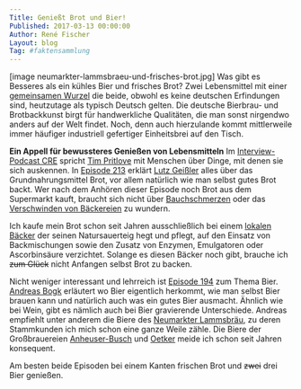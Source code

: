 ```yaml
---
Title: Genießt Brot und Bier!
Published: 2017-03-13 00:00:00
Author: René Fischer
Layout: blog
Tag: #faktensammlung
---
```

[image neumarkter-lammsbraeu-und-frisches-brot.jpg]
Was gibt es Besseres als ein kühles Bier und frisches Brot? Zwei Lebensmittel mit einer [gemeinsamen Wurzel](http://www.tagesspiegel.de/wissen/geschichte-bier-statt-brot/1416000.html) die beide, obwohl es keine deutschen Erfindungen sind, heutzutage als typisch Deutsch gelten. Die deutsche Bierbrau- und Brotbackkunst birgt für handwerkliche Qualitäten, die man sonst nirgendwo anders auf der Welt findet. Noch, denn auch hierzulande kommt mittlerweile immer häufiger industriell gefertiger Einheitsbrei auf den Tisch. 

**Ein Appell für bewussteres Genießen von Lebensmitteln**
Im [Interview-Podcast CRE](https://cre.fm/) spricht [Tim Pritlove](https://tim.pritlove.org/) mit Menschen über Dinge, mit denen sie sich auskennen. In [Episode 213](https://cre.fm/cre213-brot) erklärt [Lutz Geißler](https://www.ploetzblog.de/) alles über das Grundnahrungsmittel Brot, vor allem natürlich wie man selbst gutes Brot backt. Wer nach dem Anhören dieser Episode noch Brot aus dem Supermarkt kauft, braucht sich nicht über [Bauchschmerzen](http://www.swr.de/swr2/wissen/reizdarm-einfluss-der-backmethode-von-brot/-/id=661224/did=18021862/nid=661224/1gjf9ga/index.html) oder das [Verschwinden von Bäckereien](http://www.spiegel.de/wirtschaft/unternehmen/branchensterben-jeden-tag-macht-eine-baeckerei-dicht-a-708307.html) zu wundern. 

Ich kaufe mein Brot schon seit Jahren ausschließlich bei einem [lokalen Bäcker](http://www.tobis-backstube.de/) der seinen Natursauerteig hegt und pflegt, auf den Einsatz von Backmischungen sowie den Zusatz von Enzymen, Emulgatoren oder Ascorbinsäure verzichtet. Solange es diesen Bäcker noch gibt, brauche ich ~~zum Glück~~ nicht Anfangen selbst Brot zu backen.

Nicht weniger interessant und lehrreich ist [Episode 194](https://cre.fm/cre194-bier) zum Thema Bier. [Andreas Bogk](https://twitter.com/bogkbier) erläutert wo Bier eigentlich herkommt, wie man selbst Bier brauen kann und natürlich auch was ein gutes Bier ausmacht. Ähnlich wie bei Wein, gibt es nämlich auch bei Bier gravierende Unterschiede. Andreas empfiehlt unter anderem die Biere des [Neumarkter Lammsbräu](http://www.lammsbraeu.de/), zu deren Stammkunden ich mich schon eine ganze Weile zähle. Die Biere der Großbrauereien [Anheuser-Busch](https://de.wikipedia.org/wiki/Anheuser-Busch_InBev) und [Oetker](https://de.wikipedia.org/wiki/Radeberger_Gruppe) meide ich schon seit Jahren konsequent.

Am besten beide Episoden bei einem Kanten frischen Brot und ~~zwei~~ drei Bier genießen.